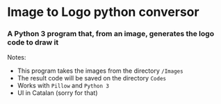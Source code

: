 # Image to Logo python conversor
### A Python 3 program that, from an image, generates the logo code to draw it
Notes:
* This program takes the images from the directory `/Images`
* The result code will be saved on the directory `Codes`
* Works with `Pillow` and `Python 3`
* UI in Catalan (sorry for that)